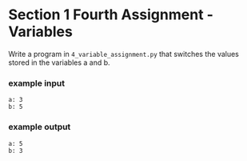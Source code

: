 # Section 1 Fourth Assignment - Variables

Write a program in `4_variable_assignment.py` that switches the values stored in the variables a and b.

### example input
```
a: 3
b: 5
```
### example output
```
a: 5
b: 3
```